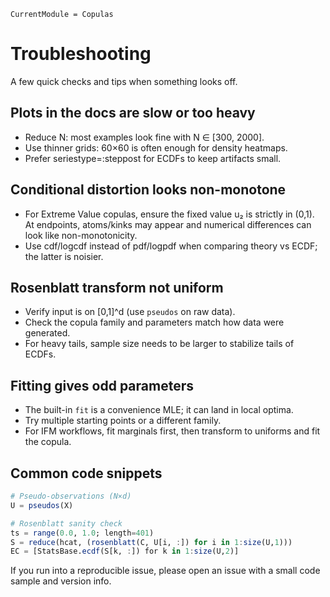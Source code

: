 ```@meta
CurrentModule = Copulas
```

# Troubleshooting

A few quick checks and tips when something looks off.

## Plots in the docs are slow or too heavy

- Reduce N: most examples look fine with N ∈ [300, 2000].
- Use thinner grids: 60×60 is often enough for density heatmaps.
- Prefer seriestype=:steppost for ECDFs to keep artifacts small.

## Conditional distortion looks non-monotone

- For Extreme Value copulas, ensure the fixed value u₂ is strictly in (0,1). At endpoints, atoms/kinks may appear and numerical differences can look like non-monotonicity.
- Use cdf/logcdf instead of pdf/logpdf when comparing theory vs ECDF; the latter is noisier.

## Rosenblatt transform not uniform

- Verify input is on [0,1]^d (use `pseudos` on raw data).
- Check the copula family and parameters match how data were generated.
- For heavy tails, sample size needs to be larger to stabilize tails of ECDFs.

## Fitting gives odd parameters

- The built-in `fit` is a convenience MLE; it can land in local optima.
- Try multiple starting points or a different family.
- For IFM workflows, fit marginals first, then transform to uniforms and fit the copula.

## Common code snippets

```julia
# Pseudo-observations (N×d)
U = pseudos(X)

# Rosenblatt sanity check
ts = range(0.0, 1.0; length=401)
S = reduce(hcat, (rosenblatt(C, U[i, :]) for i in 1:size(U,1)))
EC = [StatsBase.ecdf(S[k, :]) for k in 1:size(U,2)]
```

If you run into a reproducible issue, please open an issue with a small code sample and version info.